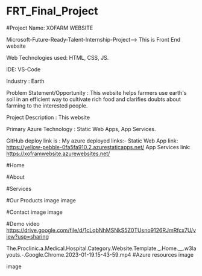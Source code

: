 # FRT_Final_Project

#Project Name: XOFARM WEBSITE

Microsoft-Future-Ready-Talent-Internship-Project--> This is Front End website

Web Technologies used: HTML, CSS, JS.

IDE: VS-Code

Industry : Earth

Problem Statement/Opportunity : This website helps farmers use earth's soil in an efficient way to cultivate rich food and clarifies doubts about farming to the 
interested people.

Project Description : This website 

Primary Azure Technology : Static Web Apps, App Services.

GitHub deploy link is : 
My azure deployed links:-
Static Web App link: https://yellow-pebble-0fa5fa910.2.azurestaticapps.net/
App Services link: https://xoframwebsite.azurewebsites.net/

#Home


#About


#Services

#Our Products
image image

#Contact
image image

#Demo video
https://drive.google.com/file/d/1cLqbNhMSNkS5Z0TUsno9126RJmRfcx7U/view?usp=sharing

 The.Proclinic.a.Medical.Hospital.Category.Website.Template._.Home.__.w3layouts.-.Google.Chrome.2023-01-19.15-43-59.mp4 
#Azure resources
image

image
